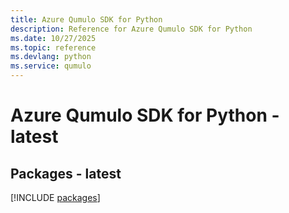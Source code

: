 ```yaml
---
title: Azure Qumulo SDK for Python
description: Reference for Azure Qumulo SDK for Python
ms.date: 10/27/2025
ms.topic: reference
ms.devlang: python
ms.service: qumulo
---
```

# Azure Qumulo SDK for Python - latest
## Packages - latest
[!INCLUDE [packages](qumulo-index.md)]
